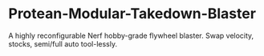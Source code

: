 # Protean-Modular-Takedown-Blaster
A highly reconfigurable Nerf hobby-grade flywheel blaster. Swap velocity, stocks, semi/full auto tool-lessly.
